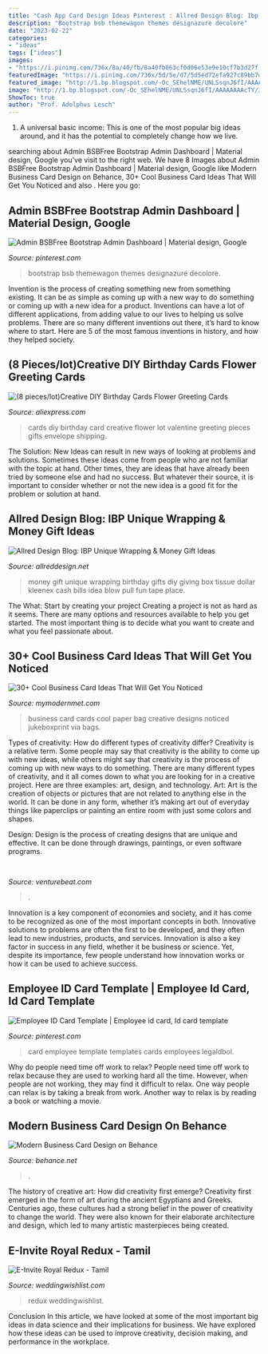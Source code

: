 ```yaml
---
title: "Cash App Card Design Ideas Pinterest : Allred Design Blog: Ibp Unique Wrapping &amp; Money Gift Ideas"
description: "Bootstrap bsb themewagon themes designazure decolore"
date: "2023-02-22"
categories:
- "ideas"
tags: ["ideas"]
images:
- "https://i.pinimg.com/736x/8a/40/fb/8a40fb063cf0d06e53e9e10cf7b3d27f.jpg"
featuredImage: "https://i.pinimg.com/736x/5d/5e/d7/5d5ed72efa927c89bb7d1f2bd82f63d6.jpg"
featured_image: "http://1.bp.blogspot.com/-Oc_SEhelNME/UNLSsqnJ6fI/AAAAAAAAcTY/3T1yXDVlsHI/s1600/193303008976457590_1TrgkAsF_c.jpg"
image: "http://1.bp.blogspot.com/-Oc_SEhelNME/UNLSsqnJ6fI/AAAAAAAAcTY/3T1yXDVlsHI/s1600/193303008976457590_1TrgkAsF_c.jpg"
ShowToc: true
author: "Prof. Adolphus Lesch"
---
```



1. A universal basic income: This is one of the most popular big ideas around, and it has the potential to completely change how we live.

	

		
searching about Admin BSBFree Bootstrap Admin Dashboard | Material design, Google you've visit to the right web. We have 8 Images about Admin BSBFree Bootstrap Admin Dashboard | Material design, Google like Modern Business Card Design on Behance, 30+ Cool Business Card Ideas That Will Get You Noticed and also . Here you go:
		
    
## Admin BSBFree Bootstrap Admin Dashboard | Material Design, Google

<img loading=lazy src="https://i.pinimg.com/736x/8a/40/fb/8a40fb063cf0d06e53e9e10cf7b3d27f.jpg" onerror="this.onerror=null;this.src='https://tse4.mm.bing.net/th?id=OIP.KXITBNoqLCq38Kz7QP-D-gHaEi&amp;pid=15.1';" alt="Admin BSBFree Bootstrap Admin Dashboard | Material design, Google">

_Source: pinterest.com_

>bootstrap bsb themewagon themes designazure decolore. 

	

Invention is the process of creating something new from something existing. It can be as simple as coming up with a new way to do something or coming up with a new idea for a product. Inventions can have a lot of different applications, from adding value to our lives to helping us solve problems. There are so many different inventions out there, it’s hard to know where to start. Here are 5 of the most famous inventions in history, and how they helped society.

    
## (8 Pieces/lot)Creative DIY Birthday Cards Flower Greeting Cards

<img loading=lazy src="https://ae01.alicdn.com/kf/HTB107x_LVXXXXa_XXXXq6xXFXXX0/8-pieces-lot-Creative-DIY-Birthday-Cards-Flower-Greeting-Cards-Valentine-s-Day-Gifts-Card.jpg" onerror="this.onerror=null;this.src='https://tse2.mm.bing.net/th?id=OIP.gWD1P0BA9WAFGVy8p-fsUgHaHa&amp;pid=15.1';" alt="(8 pieces/lot)Creative DIY Birthday Cards Flower Greeting Cards">

_Source: aliexpress.com_

>cards diy birthday card creative flower lot valentine greeting pieces gifts envelope shipping. 

	

The Solution:
New Ideas can result in new ways of looking at problems and solutions. Sometimes these ideas come from people who are not familiar with the topic at hand. Other times, they are ideas that have already been tried by someone else and had no success. But whatever their source, it is important to consider whether or not the new idea is a good fit for the problem or solution at hand.

    
## Allred Design Blog: IBP Unique Wrapping &amp; Money Gift Ideas

<img loading=lazy src="http://1.bp.blogspot.com/-Oc_SEhelNME/UNLSsqnJ6fI/AAAAAAAAcTY/3T1yXDVlsHI/s1600/193303008976457590_1TrgkAsF_c.jpg" onerror="this.onerror=null;this.src='https://tse4.mm.bing.net/th?id=OIP.yp9jOhh_Z6uom49FSYK9LAHaLI&amp;pid=15.1';" alt="Allred Design Blog: IBP Unique Wrapping &amp; Money Gift Ideas">

_Source: allreddesign.net_

>money gift unique wrapping birthday gifts diy giving box tissue dollar kleenex cash bills idea blow pull fun tape place. 

	

The What: Start by creating your project
Creating a project is not as hard as it seems. There are many options and resources available to help you get started. The most important thing is to decide what you want to create and what you feel passionate about.

    
## 30+ Cool Business Card Ideas That Will Get You Noticed

<img loading=lazy src="http://mymodernmet.com/wp/wp-content/uploads/2017/08/paper-bag-business-cards.jpg" onerror="this.onerror=null;this.src='https://tse2.mm.bing.net/th?id=OIP.P4tDHwVff_x8mNuMLtmPkQHaHa&amp;pid=15.1';" alt="30+ Cool Business Card Ideas That Will Get You Noticed">

_Source: mymodernmet.com_

>business card cards cool paper bag creative designs noticed jukeboxprint via bags. 

	

Types of creativity: How do different types of creativity differ?
Creativity is a relative term. Some people may say that creativity is the ability to come up with new ideas, while others might say that creativity is the process of coming up with new ways to do something. There are many different types of creativity, and it all comes down to what you are looking for in a creative project. Here are three examples: art, design, and technology.
Art: Art is the creation of objects or pictures that are not related to anything else in the world. It can be done in any form, whether it’s making art out of everyday things like paperclips or painting an entire room with just some colors and shapes.

Design: Design is the process of creating designs that are unique and effective. It can be done through drawings, paintings, or even software programs.

    
## 

<img loading=lazy src="https://venturebeat.com/wp-content/uploads/2018/09/IMG_20180903_100317.jpg?w=664" onerror="this.onerror=null;this.src='https://tse4.mm.bing.net/th?id=OIP.RDcB-YLVyI_c210PUJidMgHaGr&amp;pid=15.1';" alt="">

_Source: venturebeat.com_

>. 

	

Innovation is a key component of economies and society, and it has come to be recognized as one of the most important concepts in both. Innovative solutions to problems are often the first to be developed, and they often lead to new industries, products, and services. Innovation is also a key factor in success in any field, whether it be business or science. Yet, despite its importance, few people understand how innovation works or how it can be used to achieve success.

    
## Employee ID Card Template | Employee Id Card, Id Card Template

<img loading=lazy src="https://i.pinimg.com/736x/5d/5e/d7/5d5ed72efa927c89bb7d1f2bd82f63d6.jpg" onerror="this.onerror=null;this.src='https://tse2.mm.bing.net/th?id=OIP.cOXGbbki_qoaoLwA4TDHsAHaE7&amp;pid=15.1';" alt="Employee ID Card Template | Employee id card, Id card template">

_Source: pinterest.com_

>card employee template templates cards employees legaldbol. 

	

Why do people need time off work to relax?
People need time off work to relax because they are used to working hard all the time. However, when people are not working, they may find it difficult to relax. One way people can relax is by taking a break from work. Another way to relax is by reading a book or watching a movie.

    
## Modern Business Card Design On Behance

<img loading=lazy src="https://mir-s3-cdn-cf.behance.net/projects/max_808/dfcd5937971113.Y3JvcCwxNjEwLDEyNjEsMTkzLDIwNg.jpg" onerror="this.onerror=null;this.src='https://tse3.mm.bing.net/th?id=OIP.ltEjOsOz4Z8D86b27x1XmAHaFy&amp;pid=15.1';" alt="Modern Business Card Design on Behance">

_Source: behance.net_

>. 

	

The history of creative art: How did creativity first emerge?
Creativity first emerged in the form of art during the ancient Egyptians and Greeks. Centuries ago, these cultures had a strong belief in the power of creativity to change the world. They were also known for their elaborate architecture and design, which led to many artistic masterpieces being created.

    
## E-Invite Royal Redux - Tamil

<img loading=lazy src="https://www.weddingwishlist.com/media/catalog/product/cache/1/image/9df78eab33525d08d6e5fb8d27136e95/r/o/royal-redux-tamil-0-1573215291.png" onerror="this.onerror=null;this.src='https://tse2.mm.bing.net/th?id=OIP.dyY7BeszdyTa_HPnaOuKlwHaKh&amp;pid=15.1';" alt="E-Invite Royal Redux - Tamil">

_Source: weddingwishlist.com_

>redux weddingwishlist. 

	

Conclusion
In this article, we have looked at some of the most important big ideas in data science and their implications for business. We have explored how these ideas can be used to improve creativity, decision making, and performance in the workplace.

